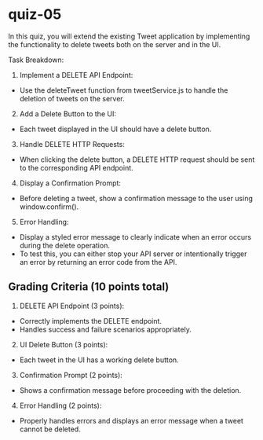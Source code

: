 # quiz-05

In this quiz, you will extend the existing Tweet application by implementing the functionality to delete tweets both on the server and in the UI.

Task Breakdown:

1. Implement a DELETE API Endpoint:
  -	Use the deleteTweet function from tweetService.js to handle the deletion of tweets on the server.
2. Add a Delete Button to the UI:
  -	Each tweet displayed in the UI should have a delete button.
3. Handle DELETE HTTP Requests:
  -	When clicking the delete button, a DELETE HTTP request should be sent to the corresponding API endpoint.
4. Display a Confirmation Prompt:
  -	Before deleting a tweet, show a confirmation message to the user using window.confirm().
5. Error Handling:
  - Display a styled error message to clearly indicate when an error occurs during the delete operation.
  - To test this, you can either stop your API server or intentionally trigger an error by returning an error code from the API.

## Grading Criteria (10 points total)

1. DELETE API Endpoint (3 points):
  - Correctly implements the DELETE endpoint.
  -	Handles success and failure scenarios appropriately.
2. UI Delete Button (3 points):
  -	Each tweet in the UI has a working delete button.
3. Confirmation Prompt (2 points):
  -	Shows a confirmation message before proceeding with the deletion.
4. Error Handling (2 points):
  -	Properly handles errors and displays an error message when a tweet cannot be deleted.
